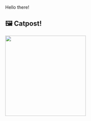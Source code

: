 Hello there!



## 🖼️ Catpost!

<sub>
    <img src="https://cdn2.thecatapi.com/images/r7bevgBok.jpg" height="256">
</sub>

